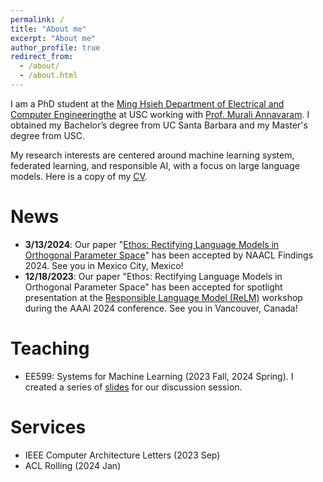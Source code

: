 ```yaml
---
permalink: /
title: "About me"
excerpt: "About me"
author_profile: true
redirect_from: 
  - /about/
  - /about.html
---
```


I am a PhD student at the [Ming Hsieh Department of Electrical and Computer Engineeringthe](https://minghsiehece.usc.edu/) at USC working with [Prof. Murali Annavaram](http://scip-lab.usc.edu/). I obtained my Bachelor’s degree from UC Santa Barbara and my Master's degree from USC. 

My research interests are centered around machine learning system, federated learning, and responsible AI, with a focus on large language models. Here is a copy of my [CV](https://leigao97.github.io/leigao.github.io//files/LeiGaoCV.pdf).

# News
* **3/13/2024**: Our paper "[Ethos: Rectifying Language Models in Orthogonal Parameter Space](https://arxiv.org/abs/2403.08994)" has been accepted by NAACL Findings 2024. See you in Mexico City, Mexico!
* **12/18/2023**: Our paper "Ethos: Rectifying Language Models in Orthogonal Parameter Space" has been accepted for spotlight presentation at the [Responsible Language Model (ReLM)](https://sites.google.com/vectorinstitute.ai/relm2024/schedule?authuser=0) workshop during the AAAI 2024 conference. See you in Vancouver, Canada! 

# Teaching
* EE599: Systems for Machine Learning (2023 Fall, 2024 Spring). I created a series of [slides](https://drive.google.com/drive/folders/1-O5gVVR6GCFEz3ShQbHKn4ATEo1BcmIT?usp=sharing) for our discussion session. 

# Services
* IEEE Computer Architecture Letters (2023 Sep)
* ACL Rolling (2024 Jan)